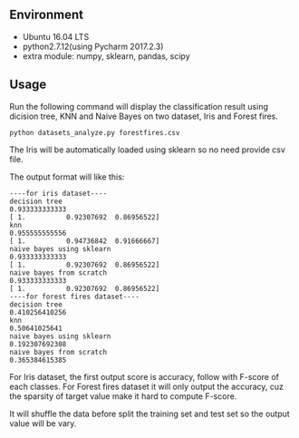 ## Environment

* Ubuntu 16.04 LTS
* python2.7.12(using Pycharm 2017.2.3)
* extra module: numpy, sklearn, pandas, scipy

## Usage

Run the following command will display the classification result using dicision tree, KNN and Naive Bayes on two dataset, Iris and Forest fires.

```
python datasets_analyze.py forestfires.csv
```

The Iris will be automatically loaded using sklearn so no need provide csv file.

The output format will like this:

```
----for iris dataset----
decision tree
0.933333333333
[ 1.          0.92307692  0.86956522]
knn
0.955555555556
[ 1.          0.94736842  0.91666667]
naive bayes using sklearn
0.933333333333
[ 1.          0.92307692  0.86956522]
naive bayes from scratch
0.933333333333
[ 1.          0.92307692  0.86956522]
----for forest fires dataset----
decision tree
0.410256410256
knn
0.50641025641
naive bayes using sklearn
0.192307692308
naive bayes from scratch
0.365384615385
```

For Iris dataset, the first output score is accuracy, follow with F-score of each classes.
For Forest fires dataset it will only output the accuracy, cuz the sparsity of target value make it hard to compute F-score.

It will shuffle the data before split the training set and test set so the output value will be vary.

